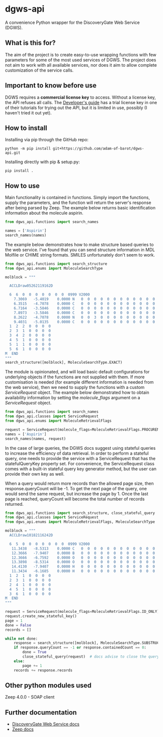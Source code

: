 # dgws-api
A convenience Python wrapper for the DiscoveryGate Web Service (DGWS).

What is this for?
-----------
The aim of the project is to create easy-to-use wrapping functions with few parameters for some of the most used services of DGWS.
The project does not aim to work with all available services, nor does it aim to allow complete customization of the service calls.

Important to know before use
------------
DGWS requires a **commercial license key** to access. Without a license key, the API refuses all calls.
The [Developer's guide](https://www.discoverygate.com/webservice_docs/1.2/docs/devguide/wwhelp/wwhimpl/js/html/wwhelp.htm#href=dgws-wiki-tutorial.html#3238859) has a trial license key in one of their tutorials for trying out the API, but it is limited in use, possibly (I haven't tried it out yet).

How to install
-----------
Installing via pip through the GitHub repo:
```commandline
python -m pip install git+https://github.com/adam-of-barot/dgws-api.git
```
Installing directly with pip & setup.py:
```commandline
pip install .
```

How to use
-----------
Main functionality is contained in functions.
Simply import the functions, supply the parameters, and the function will return the server's response after being parsed by Zeep.
The example below returns basic identification information about the molecule aspirin.

```python
from dgws_api.functions import search_names

names = ['Aspirin']
search_names(names)
```

The example below demonstrates how to make structure based queries to the web service. I've found that you can send structure information in MDL Molfile or CHIME string formats. SMILES unfortunately don't seem to work.

```python
from dgws_api.functions import search_structure
from dgws_api.enums import MoleculeSearchType

molblock = """

  ACCLDraw05262119162D

  6  6  0  0  0  0  0  0  0  0999 V2000
    7.3069   -5.4019    0.0000 N   0  0  0  0  0  0  0  0  0  0  0  0
    6.3515   -4.7078    0.0000 C   0  0  0  0  0  0  0  0  0  0  0  0
    6.7164   -3.5846    0.0000 C   0  0  0  0  0  0  0  0  0  0  0  0
    7.8973   -3.5846    0.0000 C   0  0  0  0  0  0  0  0  0  0  0  0
    8.2622   -4.7078    0.0000 N   0  0  3  0  0  0  0  0  0  0  0  0
    9.4031   -5.0135    0.0000 C   0  0  0  0  0  0  0  0  0  0  0  0
  1  2  2  0  0  0  0
  2  3  1  0  0  0  0
  3  4  2  0  0  0  0
  4  5  1  0  0  0  0
  5  1  1  0  0  0  0
  5  6  1  0  0  0  0
M  END
"""
search_structure([molblock], MoleculeSearchType.EXACT)
```

The module is opinionated, and will load basic default configurations for underlying objects if the functions are not supplied with them.
If more customisation is needed (for example different information is needed from the web service), then we need to supply the functions with a custom _ServiceRequest_ object.
The example below demonstrated how to obtain availability information by setting the _molecule_flags_ argument on a _ServiceRequest_ object.

```python
from dgws_api.functions import search_names
from dgws_api.classes import ServiceRequest
from dgws_api.enums import MoleculeRetrievalFlags

request = ServiceRequest(molecule_flags=MoleculeRetrievalFlags.PROCUREMENT_PRICING)
names = ['Aspirin']
search_names(names, request)
```

In the case of large queries, the DGWS docs suggest using stateful queries to increase the efficiency of data retrieval.
In order to perform a stateful query, one needs to provide the service with a ServiceRequest that has the statefulQueryKey property set.
For convenience, the ServiceRequest class comes with a built-in stateful query key generator method, but the user can provide their own key as well.

When a query would return more records than the allowed page size, then response.queryCount will be -1.
To get the next page of the query, one would send the same request, but increase the page by 1.
Once the last page is reached, queryCount will become the total number of records returned.

```python
from dgws_api.functions import search_structure, close_stateful_query
from dgws_api.classes import ServiceRequest
from dgws_api.enums import MoleculeRetrievalFlags, MoleculeSearchType

molblock = """
  ACCLDraw10182116242D

  6  5  0  0  0  0  0  0  0  0999 V2000
   11.3438   -8.5313    0.0000 C   0  0  0  0  0  0  0  0  0  0  0  0
   12.3666   -7.9407    0.0000 B   0  0  0  0  0  0  0  0  0  0  0  0
   12.3666   -6.7592    0.0000 O   0  0  0  0  0  0  0  0  0  0  0  0
   13.3898   -8.5314    0.0000 O   0  0  0  0  0  0  0  0  0  0  0  0
   14.4130   -7.9407    0.0000 H   0  0  0  0  0  0  0  0  0  0  0  0
   11.3434   -6.1685    0.0000 H   0  0  0  0  0  0  0  0  0  0  0  0
  1  2  1  0  0  0  0
  2  3  1  0  0  0  0
  2  4  1  0  0  0  0
  4  5  1  0  0  0  0
  3  6  1  0  0  0  0
M  END
"""

request = ServiceRequest(molecule_flags=MoleculeRetrievalFlags.ID_ONLY)
request.create_new_stateful_key()
page = 1
done = False
records = []

while not done:
    response = search_structure([molblock], MoleculeSearchType.SUBSTRUCTURE, request)
    if response.queryCount == -1 or response.containedCount == 0:
        done = True
        close_stateful_query(request)  # docs advise to close the query upon getting all the data
    else:
        page += 1
    records += response.records
```

Other python modules used
------------
Zeep 4.0.0 - SOAP client

Further documentation
------------
- [DiscoveryGate Web Service docs](https://www.discoverygate.com/webservice_docs/1.2/)
- [Zeep docs](https://docs.python-zeep.org/en/master/index.html)

